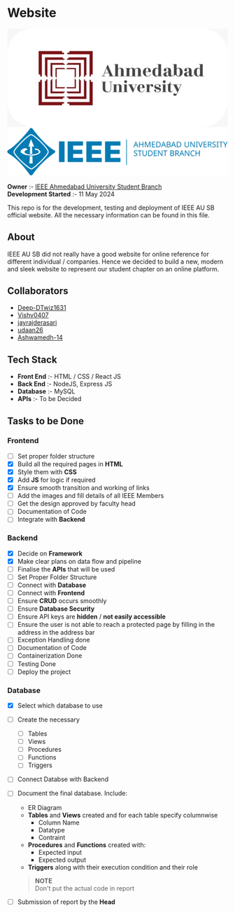 # Website

[![Ahmedabd University Logo](/README%20Pictures/AHDUNI%20Logo.jpg "Ahmedabad University")](https://ahduni.edu.in/)
![IEEE Ahmedabad University Student Chapter Logo](/README%20Pictures/Logo.png "IEEE Ahmedabad University Student Chapter")

**Owner** :- [IEEE Ahmedabad University Student Branch](https://github.com/IEEE-Ahmedabad-University-SB-Official)  
**Development Started** :- 11 May 2024

This repo is for the development, testing and deployment of IEEE AU SB official website.
All the necessary information can be found in this file.

## About

IEEE AU SB did not really have a good website for online reference for different individual / companies. Hence we decided to build a new, modern and sleek website to represent our student chapter on an online platform.

## Collaborators

- [Deep-DTwiz1631](https://github.com/Deep-DTwiz1631)
- [Vishv0407](https://github.com/Vishv0407)
- [jayrajderasari](https://github.com/jayrajderasari)
- [udaan26](https://github.com/udaan26)
- [Ashwamedh-14](https://github.com/Ashwamedh-14)

## Tech Stack

- **Front End** :- HTML / CSS / React JS
- **Back End** :- NodeJS, Express JS
- **Database** :- MySQL
- **APIs** :- To be Decided

## Tasks to be Done

### Frontend

- [ ] Set proper folder structure
- [x] Build all the required pages in **HTML**
- [x] Style them with **CSS**
- [x] Add **JS** for logic if required
- [x] Ensure smooth transition and working of links
- [ ] Add the images and fill details of all IEEE Members
- [ ] Get the design approved by faculty head
- [ ] Documentation of Code
- [ ] Integrate with **Backend**

### Backend

- [x] Decide on **Framework**
- [x] Make clear plans on data flow and pipeline
- [ ] Finalise the **APIs** that will be used
- [ ] Set Proper Folder Structure
- [ ] Connect with **Database**
- [ ] Connect with **Frontend**
- [ ] Ensure **CRUD** occurs smoothly
- [ ] Ensure **Database Security**
- [ ] Ensure API keys are **hidden** / **not easily accessible**
- [ ] Ensure the user is not able to reach a protected page by filling in the address in the address bar
- [ ] Exception Handling done
- [ ] Documentation of Code
- [ ] Containerization Done
- [ ] Testing Done
- [ ] Deploy the project

### Database

- [x] Select which database to use
- [ ] Create the necessary
  - [ ] Tables
  - [ ] Views
  - [ ] Procedures
  - [ ] Functions
  - [ ] Triggers
- [ ] Connect Databse with Backend
- [ ] Document the final database. Include:
  - ER Diagram
  - **Tables** and **Views** created and for each table specify columnwise
    - Column Name
    - Datatype
    - Contraint
  - **Procedures** and **Functions** created with:
    - Expected input
    - Expected output
  - **Triggers** along with their execution condition and their role

  > **NOTE**  
  > Don't put the actual code in report

- [ ] Submission of report by the **Head**
